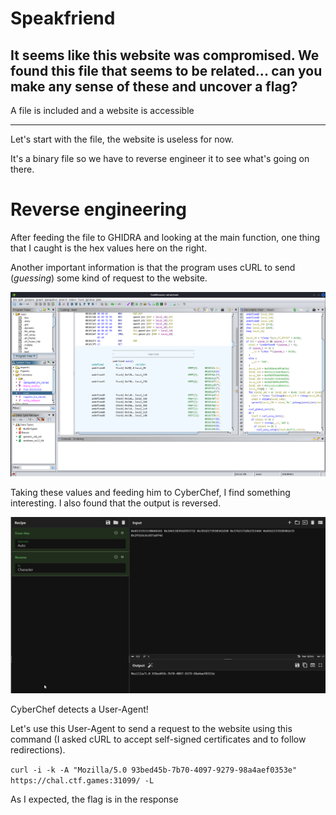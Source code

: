 # Speakfriend
## It seems like this website was compromised. We found this file that seems to be related... can you make any sense of these and uncover a flag?


A file is included and a website is accessible


---

Let's start with the file, the website is useless for now.

It's a binary file so we have to reverse engineer it to see what's going on there.

# Reverse engineering

After feeding the file to GHIDRA and looking at the main function, one thing that I caught is the hex values here on the right.

Another important information is that the program uses cURL to send (*guessing*) some kind of request to the website.

![Alt text](image.png)

Taking these values and feeding him to CyberChef, I find something interesting. I also found that the output is reversed.

![Alt text](image-1.png)

CyberChef detects a User-Agent! 

Let's use this User-Agent to send a request to the website using this command (I asked cURL to accept self-signed certificates and to follow redirections).

`curl -i -k -A "Mozilla/5.0 93bed45b-7b70-4097-9279-98a4aef0353e" https://chal.ctf.games:31099/ -L`

As I expected, the flag is in the response

